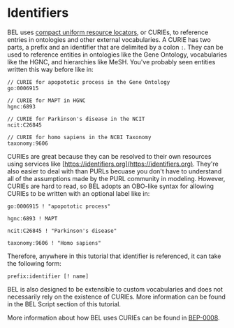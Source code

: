 # Identifiers

BEL uses [compact uniform resource locators](https://en.wikipedia.org/wiki/CURIE), or CURIEs, to reference entries in ontologies and other external vocabularies. A CURIE has two parts, a prefix and an identifier that are delimited by a colon `:`. They can be used to reference entities in ontologies like the Gene Ontology, vocabularies like the HGNC, and hierarchies like MeSH. You've probably seen entities written this way before like in:

```text
// CURIE for apopototic process in the Gene Ontology
go:0006915

// CURIE for MAPT in HGNC
hgnc:6893

// CURIE for Parkinson's disease in the NCIT
ncit:C26845

// CURIE for homo sapiens in the NCBI Taxonomy
taxonomy:9606
```

CURIEs are great because they can be resolved to their own resources using services like [https://identifiers.org](https://identifiers.org). They're also easier to deal with than PURLs becuase you don't have to understand all of the assumptions made by the PURL community in modeling. However, CURIEs are hard to read, so BEL adopts an OBO-like syntax for allowing CURIEs to be written with an optional label like in:

```text
go:0006915 ! "apopototic process"

hgnc:6893 ! MAPT

ncit:C26845 ! "Parkinson's disease"

taxonomy:9606 ! "Homo sapiens"
```

Therefore, anywhere in this tutorial that identifier is referenced, it can take the following form:

```text
prefix:identifier [! name]
```

BEL is also designed to be extensible to custom vocabularies and does not necessarily rely on the existence of CURIEs. More information can be found in the BEL Script section of this tutorial.

More information about how BEL uses CURIEs can be found in [BEP-0008](http://bep.bel.bio/published/BEP-0008.html).

